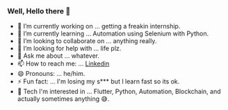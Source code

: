 ### Well, Hello there 👋

- 🔭 I’m currently working on ... getting a freakin internship.
- 🌱 I’m currently learning ... Automation using Selenium with Python.
- 👯 I’m looking to collaborate on ... anything really.
- 🤔 I’m looking for help with ... life plz.
- 💬 Ask me about ... whatever.
- 📫 How to reach me: ... [Linkedin](https://www.linkedin.com/in/abdash/)
- 😄 Pronouns: ... he/him.
- ⚡ Fun fact: ... I'm losing my s*** but I learn fast so its ok.
- 💓 Tech I'm interested in ... Flutter, Python, Automation, Blockchain, and actually sometimes anything 😅.
